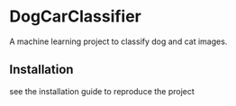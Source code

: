 # DogCarClassifier
A machine learning project to classify dog and cat images.

## Installation 
see the installation guide to reproduce the project
